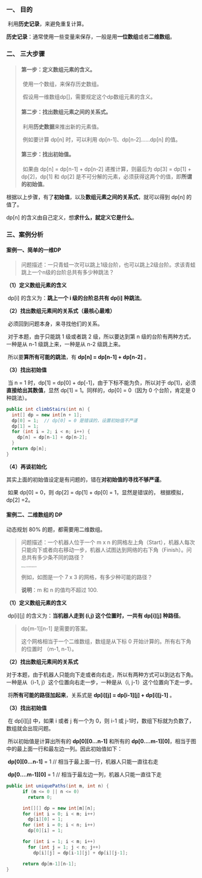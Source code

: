 ### 一、 目的

​	利用**历史记录**，来避免重复计算。

​	**历史记录**：通常使用一些变量来保存，一般是用**一位数组**或者**二维数组**。

### 二、 三大步骤

>#### 第一步：定义数组元素的含义。
>
>​	使用一个数组，来保存历史数组。
>
>​	假设用一维数组dp[]，需要规定这个dp数组元素的含义。
>
>#### 第二步：找出数组元素之间的关系式。
>
>​	利用**历史数据**来推出新的元素值。
>
>​	例如要计算 dp[n] 时，可以利用 dp[n-1]、dp[n-2]......dp[n] 的值。
>
>#### 第三步：找出初始值。
>
>​	如果由 dp[n] = dp[n-1] + dp[n-2] 递推计算，则最后为 dp[3] = dp[1] + dp[2]，dp[1] 和 dp[2] 是不可分解的元素，必须获得这两个的值，即**所谓的初始值**。

根据以上步骤，有了**初始值**，以及**数组元素之间的关系式**，就可以得到 dp[n] 的值了。

dp[n] 的含义由自己定义，想**求什么，就定义它是什么**。

### 三、案例分析

#### 案例一、简单的一维DP

>问题描述：一只青蛙一次可以跳上1级台阶，也可以跳上2级台阶。求该青蛙跳上一个n级的台阶总共有多少种跳法？

**（1）定义数组元素的含义**

​	dp[i] 的含义为：**跳上一个 i 级的台阶总共有 dp[i] 种跳法**。

**（2）找出数组元素间的关系式（最核心最难）**

​	必须回到问题本身，来寻找他们的关系。

​	对于本题，由于只能跳 1 级或者跳 2 级，所以要达到第 n 级的台阶有两种方式，一种是从 n-1 级跳上来，一种是从 n-2 级跳上来。

​	所以要**算所有可能的跳法**，有 **dp[n] = dp[n-1] + dp[n-2]** 。

**（3）找出初始值**

​	当 n = 1 时，dp[1] = dp[0] + dp[-1]，由于下标不能为负，所以对于 dp[1]，必须**直接给出其数值**，显然 dp[1] = 1。同样的，dp[0] = 0（因为 0 个台阶，肯定是 0 种跳法）。

```java
public int climbStairs(int n) {
  int[] dp = new int[n + 1];
  dp[0] = 1;  // dp[0] = 0 是错误的，设置初始值不严谨
  dp[1] = 1;
  for (int i = 2; i < n; i++) {
    dp[n] = dp[n-1] + dp[n-2];
  }
  return dp[n];
}
```

**（4）再谈初始化**

​	其实上面的初始值设定是有问题的，错在**对初始值的寻找不够严谨**。	

​	如果 dp[0] = 0，则 dp[2] = dp[1] + dp[0] = 1，显然是错误的， 根据模拟，dp[2] =2。	

#### 案例二、二维数组的 DP

动态规划 80% 的题，都需要用二维数组。

>问题描述：一个机器人位于一个 m x n 的网格左上角（Start），机器人每次只能向下或者向右移动一步，机器人试图达到网络的右下角（Finish）。问总共有多少条不同的路径？
>
><img src="/Users/sugar/Library/Application Support/typora-user-images/image-20200810102800708.png" alt="image-20200810102800708" style="zoom:20%;" />
>
>例如，如图是一个 7 x 3 的网格，有多少种可能的路径？
>
>**说明**：m 和 n 的值均不超过 100.

**（1）定义数组元素的含义**

​	dp\[i\]\[j\] 的含义为：**当机器人走到 (i,j) 这个位置时，一共有 dp[i][j] 种路径**。

>dp\[m-1\]\[n-1\] 是需要的答案。
>
>这个网格相当于一个二维数组，数组是从下标 0 开始计算的。所有右下角的位置时 （m-1, n-1）。

**（2）找出数组元素间的关系式**

​	对于本题，由于机器人只能向下走或者向右走，所以有两种方式可以到达右下角。一种是从（i-1, j）这个位置向右走一步，一种是从（i, j-1）这个位置向下走一步。

​	将**所有可能的路径加起来**，关系式是 **dp\[i\]\[j\] = dp\[i-1\]\[j\] + dp\[i\]\[j-1\]** 。	

**（3）找出初始值**

​	在 dp\[i\]\[j\] 中，如果 i 或者 j 有一个为 0，则 i-1 或 j-1时，数组下标就为负数了，数组就会出现问题。

​	所以初始值是计算出所有的 **dp\[0\]\[0...n-1\]** 和所有的 **dp\[0....m-1\]\[0\]**，相当于图中的最上面一行和最左边一列。因此初始值如下：

​	**dp\[0\]\[0...n-1\]**  = 1  // 相当于最上面一行，机器人只能一直往右走

​	**dp\[0....m-1\]\[0\]** = 1  // 相当于最左边一列，机器人只能一直往下走

```java
public int uniquePaths(int m, int n) {
      if (m <= 0 || n <= 0)
        return 0;

      int[][] dp = new int[m][n];
      for (int i = 0; i < m; i++)
        dp[i][0] = 1;
      for (int i = 0; i < n; i++)
        dp[0][i] = 1;

      for (int i = 1; i < m; i++)
        for (int j = 1; j < n; j++)
          dp[i][j] = dp[i-1][j] + dp[i][j-1];

      return dp[m-1][n-1];
}
```



​	